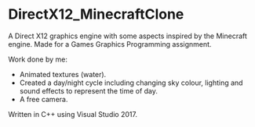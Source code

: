 # DirectX12_MinecraftClone
A Direct X12 graphics engine with some aspects inspired by the Minecraft engine. 
Made for a Games Graphics Programming assignment.

Work done by me: 
- Animated textures (water).
- Created a day/night cycle including changing sky colour, lighting and sound effects to represent the time of day.
- A free camera.

Written in C++ using Visual Studio 2017.
